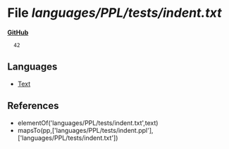 # File _languages/PPL/tests/indent.txt_
**[GitHub](https://github.com/softlang/yas/blob/master/languages/PPL/tests/indent.txt)**
```
  42
```

## Languages
* [Text](../languages/Text.md)

## References
* elementOf('languages/PPL/tests/indent.txt',text)
* mapsTo(pp,['languages/PPL/tests/indent.ppl'],['languages/PPL/tests/indent.txt'])
